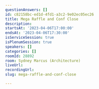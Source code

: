 ```yaml
---
questionAnswers: []
id: c82158bc-ed1d-4fd1-a3c2-9e02ec05ec26
title: Mega Raffle and Conf Close
description: 
startsAt: '2023-04-06T17:00:00'
endsAt: '2023-04-06T17:30:00'
isServiceSession: true
isPlenumSession: true
speakers: []
categories: []
roomId: 28892
room: Sydney Marcus (Architecture)
liveUrl: 
recordingUrl: 
slug: mega-raffle-and-conf-close

---
```

